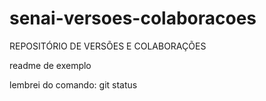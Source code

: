 # senai-versoes-colaboracoes
REPOSITÓRIO DE VERSÕES E COLABORAÇÕES 

readme de exemplo 

lembrei do comando: git status